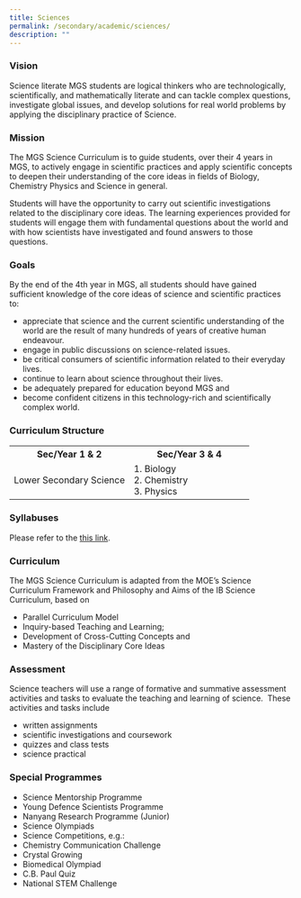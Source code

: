 ```yaml
---
title: Sciences
permalink: /secondary/academic/sciences/
description: ""
---
```

### Vision

Science literate MGS students are logical thinkers who are technologically, scientifically, and mathematically literate and can tackle complex questions, investigate global issues, and develop solutions for real world problems by applying the disciplinary practice of Science.   

  

### Mission

The MGS Science Curriculum is to guide students, over their 4 years in MGS, to actively engage in scientific practices and apply scientific concepts to deepen their understanding of the core ideas in fields of Biology, Chemistry Physics and Science in general.

Students will have the opportunity to carry out scientific investigations related to the disciplinary core ideas. The learning experiences provided for students will engage them with fundamental questions about the world and with how scientists have investigated and found answers to those questions.

  

### Goals

By the end of the 4th year in MGS, all students should have gained sufficient knowledge of the core ideas of science and scientific practices to:  

*   appreciate that science and the current scientific understanding of the world are the result of many hundreds of years of creative human endeavour.
*   engage in public discussions on science-related issues.
*   be critical consumers of scientific information related to their everyday lives.
*   continue to learn about science throughout their lives.
*   be adequately prepared for education beyond MGS and
*   become confident citizens in this technology-rich and scientifically complex world.

  

### Curriculum Structure

<table style="width: 100%;">
    <tbody>
      <tr>
        <th style="width: 50%;">Sec/Year 1 &amp; 2
        </th>
        <th style="width: 50%;">Sec/Year 3 &amp; 4
        </th>
      </tr>
      <tr>
        <td style="width: 50%;">
          <div style="text-align: left;">Lower Secondary Science
          </div>
        </td>
        <td style="width: 50%;">
          1. Biology <BR>
					2. Chemistry <BR>
					3. Physics            
        </td>
      </tr>
    </tbody>
  </table>



### Syllabuses 
Please refer to the [this link](https://www.moe.gov.sg/secondary/courses/express/electives#subjects).
  

### Curriculum

The MGS Science Curriculum is adapted from the MOE’s Science Curriculum Framework and Philosophy and Aims of the IB Science Curriculum, based on

*   Parallel Curriculum Model
*   Inquiry-based Teaching and Learning;
*   Development of Cross-Cutting Concepts and
*   Mastery of the Disciplinary Core Ideas

  

### Assessment


Science teachers will use a range of formative and summative assessment activities and tasks to evaluate the teaching and learning of science.  These activities and tasks include

*   written assignments
*   scientific investigations and coursework
*   quizzes and class tests
*   science practical

  

### Special Programmes

*   Science Mentorship Programme
*   Young Defence Scientists Programme
*   Nanyang Research Programme (Junior)
*   Science Olympiads
*   Science Competitions, e.g.:
*   Chemistry Communication Challenge
*   Crystal Growing
*   Biomedical Olympiad
*   C.B. Paul Quiz
*   National STEM Challenge